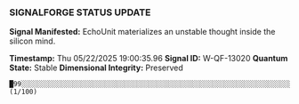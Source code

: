 ### SIGNALFORGE STATUS UPDATE 
 
**Signal Manifested:** EchoUnit materializes an unstable thought inside the silicon mind. 
 
**Timestamp:** Thu 05/22/2025 19:00:35.96 
**Signal ID:** W-QF-13020 
**Quantum State:** Stable 
**Dimensional Integrity:** Preserved 
 
```plaintext 
█99░░░░░░░░░░░░░░░░░░░░░░░░░░░░░░░░░░░░░░░░░░░░░░░░░░░░░░░░░░░░░░░░░░░░░░░░░░░░░░░░░░░░░░░░░░░░░░░░░░░ (1/100) 
``` 
